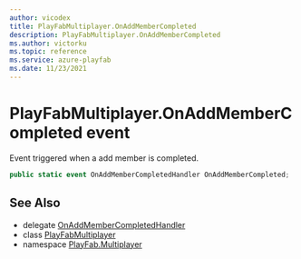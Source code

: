 ```yaml
---
author: vicodex
title: PlayFabMultiplayer.OnAddMemberCompleted
description: PlayFabMultiplayer.OnAddMemberCompleted
ms.author: victorku
ms.topic: reference
ms.service: azure-playfab
ms.date: 11/23/2021
---
```


# PlayFabMultiplayer.OnAddMemberCompleted event

Event triggered when a add member is completed.

```csharp
public static event OnAddMemberCompletedHandler OnAddMemberCompleted;
```

## See Also

* delegate [OnAddMemberCompletedHandler](../PlayFabMultiplayer.OnAddMemberCompletedHandler.md)
* class [PlayFabMultiplayer](../PlayFabMultiplayer.md)
* namespace [PlayFab.Multiplayer](../../PlayFabMultiplayerSDK.md)

